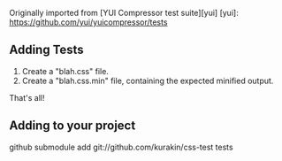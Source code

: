 Originally imported from [YUI Compressor test suite][yui]
[yui]: https://github.com/yui/yuicompressor/tests

Adding Tests
---
1. Create a "blah.css" file.
2. Create a "blah.css.min" file, containing the expected minified output.

That's all!

Adding to your project
---
github submodule add git://github.com/kurakin/css-test tests
